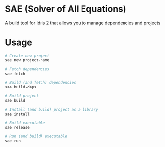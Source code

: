 # SAE (Solver of All Equations)

A build tool for Idris 2 that allows you to manage dependencies and projects

# Usage

```bash
# Create new project
sae new project-name

# Fetch dependencies
sae fetch

# Build (and fetch) dependencies
sae build-deps

# Build project
sae build

# Install (and build) project as a library
sae install

# Build executable
sae release

# Run (and build) executable
sae run
```
